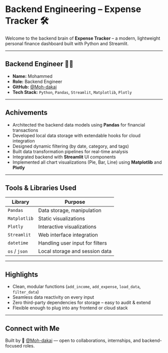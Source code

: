 # Backend Engineering – Expense Tracker 🛠️

Welcome to the backend brain of **Expense Tracker** – a modern, lightweight personal finance dashboard built with Python and Streamlit.

---

## Backend Engineer 👨‍💻

- **Name:** Mohammed 
- **Role:** Backend Engineer  
- **GitHub:** [@Moh-dakai](https://github.com/Moh-dakai)  
- **Tech Stack:** `Python`, `Pandas`, `Streamlit`, `Matplotlib`, `Plotly`

---

## Achivements

- Architected the backend data models using **Pandas** for financial transactions  
- Developed local data storage with extendable hooks for cloud integration  
- Designed dynamic filtering (by date, category, and tags)  
- Built data transformation pipelines for real-time analysis  
- Integrated backend with **Streamlit** UI components  
- Implemented all chart visualizations (Pie, Bar, Line) using **Matplotlib** and **Plotly**

---

## Tools & Libraries Used

| Library      | Purpose                          |
|--------------|----------------------------------|
| `Pandas`     | Data storage, manipulation       |
| `Matplotlib` | Static visualizations            |
| `Plotly`     | Interactive visualizations       |
| `Streamlit`  | Web interface integration        |
| `datetime`   | Handling user input for filters  |
| `os` / `json`| Local storage and session data   |

---


## Highlights

- Clean, modular functions (`add_income`, `add_expense`, `load_data`, `filter_data`)  
- Seamless data reactivity on every input  
- Zero third-party dependencies for storage – easy to audit & extend  
- Flexible enough to plug into any frontend or cloud stack  

---

## Connect with Me

Built by 🔗 [@Moh-dakai](https://github.com/Moh-dakai) — open to collaborations, internships, and backend-focused roles.
